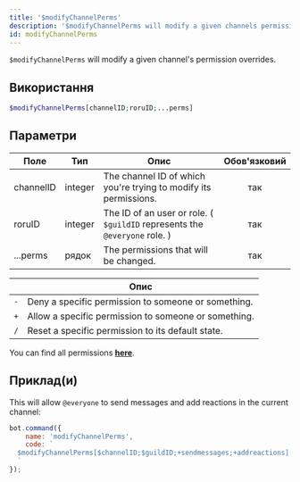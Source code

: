 ```yaml
---
title: '$modifyChannelPerms'
description: '$modifyChannelPerms will modify a given channels permission overrides.'
id: modifyChannelPerms
---
```


`$modifyChannelPerms` will modify a given channel's permission overrides.

## Використання

```php
$modifyChannelPerms[channelID;roruID;...perms]
```

## Параметри

| Поле      | Тип     | Опис                                                                       | Обов'язковий |
| --------- | ------- | -------------------------------------------------------------------------- |:------------:|
| channelID | integer | The channel ID of which you're trying to modify its permissions.           |     так      |
| roruID    | integer | The ID of an user or role. ( `$guildID` represents the `@everyone` role. ) |     так      |
| ...perms  | рядок   | The permissions that will be changed.                                      |     так      |

|     | Опис                                                 |
| --- | ---------------------------------------------------- |
| `-` | Deny a specific permission to someone or something.  |
| `+` | Allow a specific permission to someone or something. |
| `/` | Reset a specific permission to its default state.    |

You can find all permissions __[here](../../guides/Client/2permissionsintents.md)__.

## Приклад(и)

This will allow `@everyone` to send messages and add reactions in the current channel:

```javascript
bot.command({
    name: 'modifyChannelPerms',
    code: `
  $modifyChannelPerms[$channelID;$guildID;+sendmessages;+addreactions]
  `
});
```
